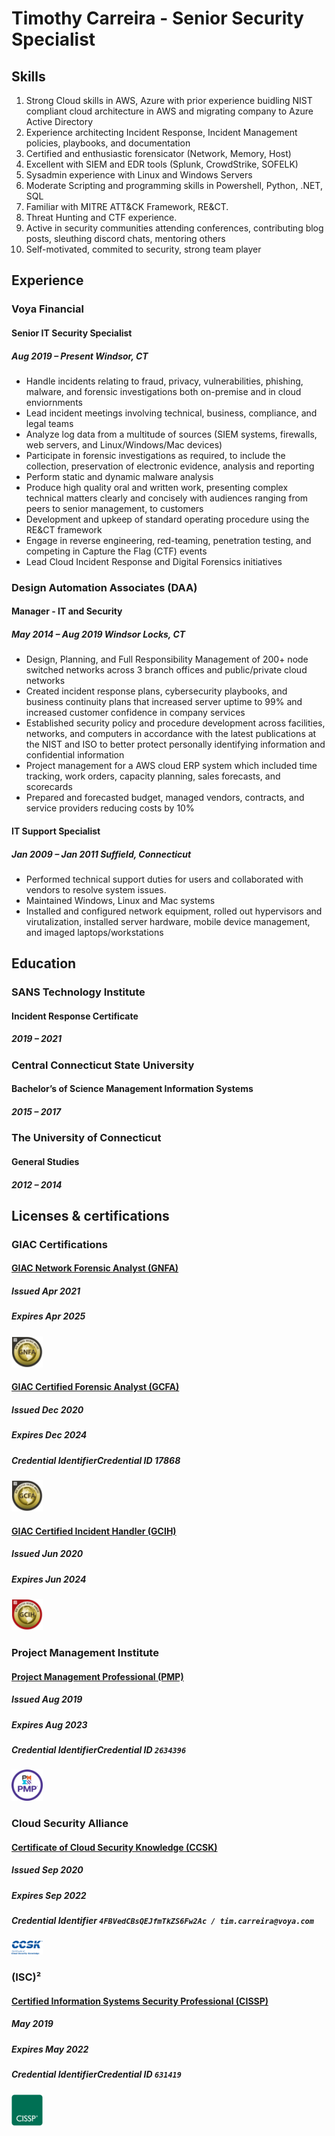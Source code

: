 # Timothy Carreira - Senior Security Specialist  

## Skills
<!---->
1. Strong Cloud skills in AWS, Azure with prior experience buidling NIST compliant cloud architecture in AWS and migrating company to Azure Active Directory
2. Experience architecting Incident Response, Incident Management policies, playbooks, and documentation
3. Certified and enthusiastic forensicator (Network, Memory, Host)
3. Excellent with SIEM and EDR tools (Splunk, CrowdStrike, SOFELK)
4. Sysadmin experience with Linux and Windows Servers
5. Moderate Scripting and programming skills in Powershell, Python, .NET, SQL
6. Familiar with MITRE ATT&CK Framework, RE&CT. 
8. Threat Hunting and CTF experience.
9. Active in security communities attending conferences, contributing blog posts, sleuthing discord chats, mentoring others
10. Self-motivated, commited to security, strong team player
<!--
Windows Server
Office, Excel, Visio
Incident Management
Digital Forensics Incident Response (DFIR)
Splunk, Sofelk, SIEM
Network Forensics
Crowdstrike
Azure
Amazon Web Services (AWS)
Powershell
Python
Linux
-->

## Experience
### Voya Financial
#### Senior IT Security Specialist
##### Aug 2019 – Present Windsor, CT
*  Handle incidents relating to fraud, privacy, vulnerabilities, phishing, malware, and forensic investigations both on-premise and in cloud enviornments
* Lead incident meetings involving technical, business, compliance, and legal teams
* Analyze log data from a multitude of sources (SIEM systems, firewalls, web servers, and Linux/Windows/Mac devices)
* Participate in forensic investigations as required, to include the collection, preservation of electronic evidence, analysis and reporting
* Perform static and dynamic malware analysis
* Produce high quality oral and written work, presenting complex technical matters clearly and concisely with audiences ranging from peers to senior management, to customers
* Development and upkeep of standard operating procedure using the RE&CT framework
* Engage in reverse engineering, red-teaming, penetration testing, and competing in Capture the Flag (CTF) events
* Lead Cloud Incident Response and Digital Forensics initiatives


### Design Automation Associates (DAA)
#### Manager - IT and Security
#####  May 2014 – Aug 2019 Windsor Locks, CT
* Design, Planning, and Full Responsibility Management of 200+ node switched networks across 3 branch offices and public/private cloud networks
* Created incident response plans, cybersecurity playbooks, and business continuity plans that increased server uptime to 99% and increased customer confidence in company services
* Established security policy and procedure development across facilities, networks, and computers in accordance with the latest publications at the NIST and ISO to better protect personally identifying information and confidential information
* Project management for a AWS cloud ERP system which included time tracking, work orders, capacity planning, sales forecasts, and scorecards
* Prepared and forecasted budget, managed vendors, contracts, and service providers reducing costs by 10%

#### IT Support Specialist
##### Jan 2009 – Jan 2011 Suffield, Connecticut
* Performed technical support duties for users and collaborated with vendors to resolve system issues.
* Maintained Windows, Linux and Mac systems
* Installed and configured network equipment, rolled out hypervisors and virutalization, installed server hardware, mobile device management, and imaged laptops/workstations

## Education
### SANS Technology Institute
#### Incident Response Certificate
##### 2019 – 2021
<!--
* The graduate certificate in Incident Response is a highly technical 13-credit-hour program focused on developing an ability to manage both a computer and network-based forensics investigation as well as the appropriate incident responses.

    * FOR 508 Advanced Digital Forensics, Incident Response, and Threat Hunting
    * FOR 572 Advanced Network Forensics and Analysis
    * SEC 504 Hacker Techniques, Exploits & Incident Handling
    * FOR 610 Reverse-Engineering Malware: Malware Analysis Tools and Techniques
-->
 
### Central Connecticut State University
#### Bachelor’s of Science Management Information Systems
#####  2015 – 2017
<!--
* Activities and Societies: CCSU E-Sports Club
The management information systems (MIS) program prepares graduates for advanced graduate study and careers in organizations as information systems specialists focusing in the areas of application programming, data base administration, information systems management, and systems analysis and design.
-->
 
### The University of Connecticut
#### General Studies
##### 2012 – 2014
<!--
Activities and Societies: Greater Hartford Business Society
-->
 
## Licenses & certifications
### GIAC Certifications

#### [GIAC Network Forensic Analyst (GNFA)](https://www.credly.com/earner/earned/badge/0d419760-3225-4fc9-9fc8-699ed3a351cf)
##### Issued Apr 2021
##### Expires Apr 2025
<img src="images/gnfa.png" width="50"/>


#### [GIAC Certified Forensic Analyst (GCFA)](https://www.credly.com/earner/earned/badge/74a489aa-cc00-49a9-9262-dd8d9d15b9db)
##### Issued Dec 2020
##### Expires Dec 2024
##### Credential IdentifierCredential ID 17868
<img src="images/gcfa.png" width="50"/>

#### [GIAC Certified Incident Handler (GCIH)](https://www.credly.com/earner/earned/badge/faf7267d-1b12-4300-b72c-0131531db9f4)
##### Issued Jun 2020
##### Expires Jun 2024

<img src="images/gcih.png" width="50"/>


### Project Management Institute
#### [Project Management Professional (PMP)](https://www.credly.com/earner/earned/badge/d59f1efc-a6d1-4ee4-8adb-93f263dff57e)
##### Issued Aug 2019
##### Expires Aug 2023
##### Credential IdentifierCredential ID ```2634396```
<img src="images/pmp.png" width="50"/>

### Cloud Security Alliance
#### [Certificate of Cloud Security Knowledge (CCSK)](https://ccsk.cloudsecurityalliance.org/en)
##### Issued Sep 2020
##### Expires Sep 2022
##### Credential Identifier ```4FBVedCBsQEJfmTkZS6Fw2Ac / tim.carreira@voya.com```
<img src="images/ccsk.png" width="50"/>


### (ISC)²
#### [Certified Information Systems Security Professional (CISSP)](https://www.credly.com/earner/earned/badge/f891fb8b-95c0-4b1e-8edf-2f83459db78c)
##### May 2019
##### Expires May 2022
##### Credential IdentifierCredential ID ```631419```
<img src="images/cissp.png" width="50"/>



